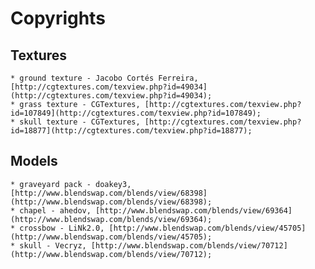 # Copyrights

## Textures

	* ground texture - Jacobo Cortés Ferreira, [http://cgtextures.com/texview.php?id=49034](http://cgtextures.com/texview.php?id=49034);
	* grass texture - CGTextures, [http://cgtextures.com/texview.php?id=107849](http://cgtextures.com/texview.php?id=107849);
	* skull texture - CGTextures, [http://cgtextures.com/texview.php?id=18877](http://cgtextures.com/texview.php?id=18877);

## Models

	* graveyard pack - doakey3, [http://www.blendswap.com/blends/view/68398](http://www.blendswap.com/blends/view/68398);
	* chapel - ahedov, [http://www.blendswap.com/blends/view/69364](http://www.blendswap.com/blends/view/69364);
	* crossbow - LiNk2.0, [http://www.blendswap.com/blends/view/45705](http://www.blendswap.com/blends/view/45705);
	* skull - Vecryz, [http://www.blendswap.com/blends/view/70712](http://www.blendswap.com/blends/view/70712);
